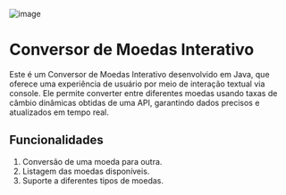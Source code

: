 ![image](https://github.com/Nathanael-Tavares/Conversor_De_Moedas/assets/48325955/10341758-4f10-4c30-b654-9a97de6d6c4f)



# Conversor de Moedas Interativo

Este é um Conversor de Moedas Interativo desenvolvido em Java, que oferece uma experiência de usuário por meio de interação textual via console. Ele permite converter entre diferentes moedas usando taxas de câmbio dinâmicas obtidas de uma API, garantindo dados precisos e atualizados em tempo real.

## Funcionalidades

1. Conversão de uma moeda para outra.
2. Listagem das moedas disponíveis.
3. Suporte a diferentes tipos de moedas.





